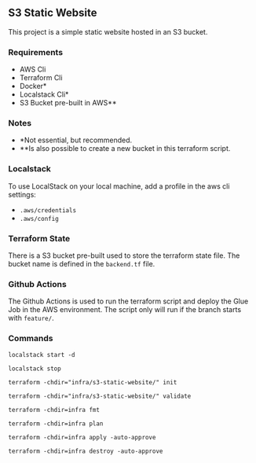 ## S3 Static Website
This project is a simple static website hosted in an S3 bucket.

### Requirements
- AWS Cli
- Terraform Cli
- Docker*
- Localstack Cli*
- S3 Bucket pre-built in AWS**

### Notes
- *Not essential, but recommended.
- **Is also possible to create a new bucket in this terraform script.

### Localstack
To use LocalStack on your local machine, add a profile in the aws cli settings:
- `.aws/credentials`
- `.aws/config`

### Terraform State
There is a S3 bucket pre-built used to store the terraform state file.
The bucket name is defined in the `backend.tf` file.

### Github Actions
The Github Actions is used to run the terraform script and deploy the Glue Job in the AWS environment.
The script only will run if the branch starts with `feature/`.

### Commands
```shell
localstack start -d
```

```shell
localstack stop
```

```shell
terraform -chdir="infra/s3-static-website/" init
```

```shell
terraform -chdir="infra/s3-static-website/" validate
```

```shell
terraform -chdir=infra fmt
```

```shell
terraform -chdir=infra plan
```

```shell
terraform -chdir=infra apply -auto-approve
```

```shell
terraform -chdir=infra destroy -auto-approve
```